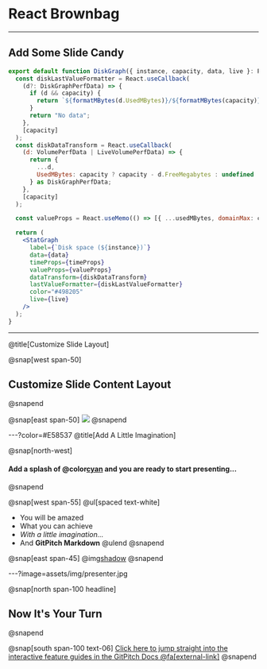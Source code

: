# React Brownbag

---

## Add Some Slide Candy

```jsx
export default function DiskGraph({ instance, capacity, data, live }: Props): JSX.Element {
  const diskLastValueFormatter = React.useCallback(
    (d?: DiskGraphPerfData) => {
      if (d && capacity) {
        return `${formatMBytes(d.UsedMBytes)}/${formatMBytes(capacity)} (${d3.format(",.1%")(d.UsedMBytes / capacity)})`;
      }
      return "No data";
    },
    [capacity]
  );
  const diskDataTransform = React.useCallback(
    (d: VolumePerfData | LiveVolumePerfData) => {
      return {
        ...d,
        UsedMBytes: capacity ? capacity - d.FreeMegabytes : undefined
      } as DiskGraphPerfData;
    },
    [capacity]
  );

  const valueProps = React.useMemo(() => [{ ...usedMBytes, domainMax: capacity }, diskQueueLength], [usedMBytes, capacity, diskQueueLength]);

  return (
    <StatGraph
      label={`Disk space (${instance})`}
      data={data}
      timeProps={timeProps}
      valueProps={valueProps}
      dataTransform={diskDataTransform}
      lastValueFormatter={diskLastValueFormatter}
      color="#498205"
      live={live}
    />
  );
}
```

---
@title[Customize Slide Layout]

@snap[west span-50]
## Customize Slide Content Layout
@snapend

@snap[east span-50]
![](assets/img/presentation.png)
@snapend

---?color=#E58537
@title[Add A Little Imagination]

@snap[north-west]
#### Add a splash of @color[cyan](**color**) and you are ready to start presenting...
@snapend

@snap[west span-55]
@ul[spaced text-white]
- You will be amazed
- What you can achieve
- *With a little imagination...*
- And **GitPitch Markdown**
@ulend
@snapend

@snap[east span-45]
@img[shadow](assets/img/conference.png)
@snapend

---?image=assets/img/presenter.jpg

@snap[north span-100 headline]
## Now It's Your Turn
@snapend

@snap[south span-100 text-06]
[Click here to jump straight into the interactive feature guides in the GitPitch Docs @fa[external-link]](https://gitpitch.com/docs/getting-started/tutorial/)
@snapend
